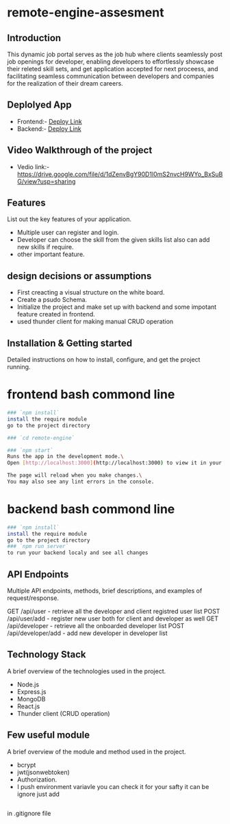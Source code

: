 # remote-engine-assesment

## Introduction

This dynamic job portal serves as the job hub where clients seamlessly post job openings for developer, enabling developers to effortlessly showcase their releted skill sets, and get application accepted for next proceess, and facilitating seamless communication between developers and companies for the realization of their dream careers.

## Deplolyed App
- Frontend:- [Deploy Link](https://657f34e2ff0bc2168eaada50--roaring-paletas-b3e32e.netlify.app/)
- Backend:-  [Deploy Link](https://comfortable-bat-leg-warmers.cyclic.app/)


## Video Walkthrough of the project

- Vedio link:- https://drive.google.com/file/d/1dZenvBgY90D1l0mS2nvcH9WYo_BxSuBG/view?usp=sharing

## Features

List out the key features of your application.

- Multiple user can register and login.
- Developer can choose the skill from the given skills list also can add new skills if require.
- other important feature.

## design decisions or assumptions

- First creacting a visual structure on the white board.
- Create a psudo Schema.
- Initialize the project and make set up with backend and some impotant feature created in frontend.
- used thunder client for making manual CRUD operation

## Installation & Getting started

Detailed instructions on how to install, configure, and get the project running.

# frontend bash commond line

```bash
### `npm install`
install the require module
go to the project directory

### `cd remote-engine`

### `npm start`
Runs the app in the development mode.\
Open [http://localhost:3000](http://localhost:3000) to view it in your browser.

The page will reload when you make changes.\
You may also see any lint errors in the console.
```

# backend bash commond line

```bash
### `npm install`
install the require module
go to the project directory
### `npm run server`
to run your backend localy and see all changes
```

## API Endpoints

Multiple API endpoints, methods, brief descriptions, and examples of request/response.

GET /api/user - retrieve all the developer and client registred user list
POST /api/user/add - register new user both for client and developer as well
GET /api/developer - retrieve all the onboarded developer list
POST /api/developer/add - add new developer in developer list

## Technology Stack

A brief overview of the technologies used in the project.

- Node.js
- Express.js
- MongoDB
- React.js
- Thunder client (CRUD operation)

## Few useful module

A brief overview of the module and method used in the project.

- bcrypt
- jwt(jsonwebtoken)
- Authorization.
- I push environment variavle you can check it for your safty it can be ignore just add 
```.env
 ```
 in .gitignore file
